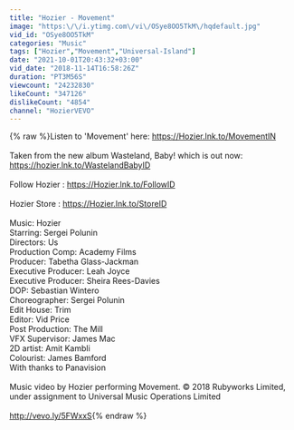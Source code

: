 ```yaml
---
title: "Hozier - Movement"
image: "https:\/\/i.ytimg.com\/vi\/OSye8OO5TkM\/hqdefault.jpg"
vid_id: "OSye8OO5TkM"
categories: "Music"
tags: ["Hozier","Movement","Universal-Island"]
date: "2021-10-01T20:43:32+03:00"
vid_date: "2018-11-14T16:58:26Z"
duration: "PT3M56S"
viewcount: "24232830"
likeCount: "347126"
dislikeCount: "4854"
channel: "HozierVEVO"
---
```

{% raw %}Listen to 'Movement' here: <a rel="nofollow" target="blank" href="https://Hozier.lnk.to/MovementIN">https://Hozier.lnk.to/MovementIN</a><br /><br />Taken from the new album Wasteland, Baby! which is out now: <a rel="nofollow" target="blank" href="https://hozier.lnk.to/WastelandBabyID">https://hozier.lnk.to/WastelandBabyID</a> <br /> <br />Follow Hozier  :  <a rel="nofollow" target="blank" href="https://Hozier.lnk.to/FollowID">https://Hozier.lnk.to/FollowID</a> <br /> <br />Hozier Store : <a rel="nofollow" target="blank" href="https://Hozier.lnk.to/StoreID">https://Hozier.lnk.to/StoreID</a><br /><br />Music: Hozier<br />Starring: Sergei Polunin<br />Directors: Us<br />Production Comp: Academy Films<br />Producer: Tabetha Glass-Jackman<br />Executive Producer: Leah Joyce<br />Executive Producer: Sheira Rees-Davies<br />DOP: Sebastian Wintero <br />Choreographer: Sergei Polunin <br />Edit House: Trim<br />Editor: Vid Price<br />Post Production: The Mill<br />VFX Supervisor: James Mac<br />2D artist: Amit Kambli<br />Colourist: James Bamford<br />With thanks to Panavision<br /><br />Music video by Hozier performing Movement. © 2018 Rubyworks Limited, under assignment to Universal Music Operations Limited<br /><br /><a rel="nofollow" target="blank" href="http://vevo.ly/5FWxxS">http://vevo.ly/5FWxxS</a>{% endraw %}
